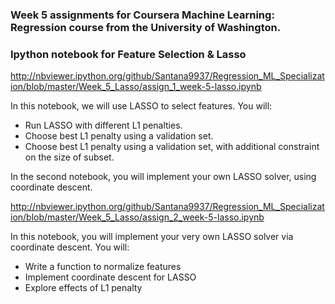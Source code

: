 ### Week 5 assignments for Coursera Machine Learning: Regression course from the University of Washington.

### Ipython notebook for Feature Selection & Lasso

http://nbviewer.ipython.org/github/Santana9937/Regression_ML_Specialization/blob/master/Week_5_Lasso/assign_1_week-5-lasso.ipynb

In this notebook, we will use LASSO to select features. You will:
* Run LASSO with different L1 penalties.
* Choose best L1 penalty using a validation set.
* Choose best L1 penalty using a validation set, with additional constraint on the size of subset.

In the second notebook, you will implement your own LASSO solver, using coordinate descent. 

http://nbviewer.ipython.org/github/Santana9937/Regression_ML_Specialization/blob/master/Week_5_Lasso/assign_2_week-5-lasso.ipynb

In this notebook, you will implement your very own LASSO solver via coordinate descent. You will:
* Write a function to normalize features
* Implement coordinate descent for LASSO
* Explore effects of L1 penalty
